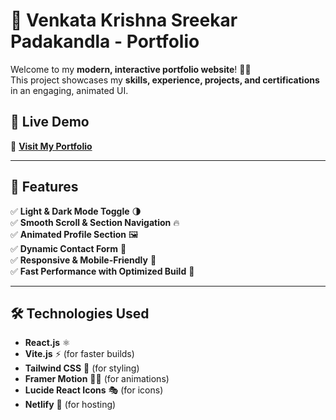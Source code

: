 # 🚀 Venkata Krishna Sreekar Padakandla - Portfolio

Welcome to my **modern, interactive portfolio website**! 🎨✨  
This project showcases my **skills, experience, projects, and certifications** in an engaging, animated UI.

## 📍 Live Demo  
🔗 **[Visit My Portfolio](https://your-netlify-url.netlify.app/)**  

---

## 📌 Features  
✅ **Light & Dark Mode Toggle** 🌗  
✅ **Smooth Scroll & Section Navigation** 🔥  
✅ **Animated Profile Section** 🖼️  
✅ **Dynamic Contact Form** 📩  
✅ **Responsive & Mobile-Friendly** 📱  
✅ **Fast Performance with Optimized Build** 🚀  

---

## 🛠️ Technologies Used  
- **React.js** ⚛️  
- **Vite.js** ⚡ (for faster builds)  
- **Tailwind CSS** 🎨 (for styling)  
- **Framer Motion** 🏃‍♂️ (for animations)  
- **Lucide React Icons** 🎭 (for icons)  
- **Netlify** 🚀 (for hosting)  

